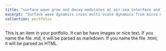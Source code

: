 ```yaml
---
title: "surface wave grow and decay modulates at air-sea interface and bottom atmospherical boundary layer and upper ocean dynamics"
excerpt: "Surface wave dynamics cross multi-scale dynamics from micro meter to kilometer, it is a key modulator for air-sea momentum transport and controls the global climate <br/><img src='/images/air-sea-interaction2.jpg'>"
collection: portfolio
---
```


This is an item in your portfolio. It can be have images or nice text. If you name the file .md, it will be parsed as markdown. If you name the file .html, it will be parsed as HTML. 
